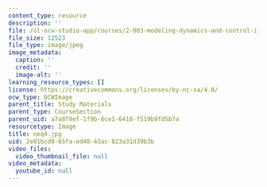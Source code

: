 ```yaml
---
content_type: resource
description: ''
file: /ol-ocw-studio-app/courses/2-003-modeling-dynamics-and-control-i-spring-2005/2e01bcd965faed4843ac823a31d39b3b_neq4.jpg
file_size: 12523
file_type: image/jpeg
image_metadata:
  caption: ''
  credit: ''
  image-alt: ''
learning_resource_types: []
license: https://creativecommons.org/licenses/by-nc-sa/4.0/
ocw_type: OCWImage
parent_title: Study Materials
parent_type: CourseSection
parent_uid: a7a8f9ef-1f9b-6ce1-6418-f519b9fd5b7a
resourcetype: Image
title: neq4.jpg
uid: 2e01bcd9-65fa-ed48-43ac-823a31d39b3b
video_files:
  video_thumbnail_file: null
video_metadata:
  youtube_id: null
---
```

